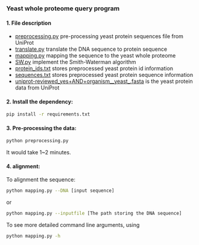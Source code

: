 ### Yeast whole proteome query program 

#### 1. File description
- [preprocessing.py](preprocessing.py) pre-processing yeast protein sequences file from UniProt
- [translate.py](translate.py) translate the DNA sequence to protein sequence
- [mapping.py](mapping.py) mapping the sequence to the yeast whole proteome
- [SW.py](SW.py) implement the Smith-Waterman algorithm
- [protein_ids.txt](protein_ids.txt) stores preprocessed yeast protein id information
- [sequences.txt](sequences.txt) stores preprocessed yeast protein sequence information
- [uniprot-reviewed_yes+AND+organism__yeast_.fasta](uniprot-reviewed_yes+AND+organism__yeast_.fasta) is the yeast protein data from UniProt

#### 2. Install the dependency:
```bash
pip install -r requirements.txt
```

#### 3. Pre-processing the data:
```bash
python preprocessing.py
```
It would take 1~2 minutes.

#### 4. alignment:
To alignment the sequence:
```bash
python mapping.py --DNA [input sequence]
```
or
```bash
python mapping.py --inputfile [The path storing the DNA sequence]
```
To see more detailed command line arguments, using
```bash
python mapping.py -h
```
